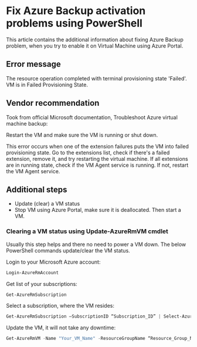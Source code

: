 # Fix Azure Backup activation problems using PowerShell

This article contains the additional information about fixing Azure Backup problem, when you try to enable it on Virtual Machine using Azure Portal.

## Error message

The resource operation completed with terminal provisioning state 'Failed'. VM is in Failed Provisioning State.

## Vendor recommendation

Took from official Microsoft documentation, Troubleshoot Azure virtual machine backup:

Restart the VM and make sure the VM is running or shut down.

This error occurs when one of the extension failures puts the VM into failed provisioning state. Go to the extensions list, check if there's a failed extension, remove it, and try restarting the virtual machine. If all extensions are in running state, check if the VM Agent service is running. If not, restart the VM Agent service.

## Additional steps

* Update (clear) a VM status
* Stop VM using Azure Portal, make sure it is deallocated. Then start a VM.

### Clearing a VM status using **Update-AzureRmVM** cmdlet

Usually this step helps and there no need to power a VM down. The below PowerShell commands update/clear the VM status.

Login to your Microsoft Azure account:

```PowerShell
Login-AzureRmAccount
```

Get list of your subscriptions:

```PowerShell
Get-AzureRmSubscription
```

Select a subscription, where the VM resides:

```PowerShell
Get-AzureRmSubscription –SubscriptionID “Subscription_ID” | Select-AzureRmSubscription
```

Update the VM, it will not take any downtime:

```PowerShell
Get-AzureRmVM -Name "Your_VM_Name" -ResourceGroupName “Resource_Group_Name” | Update-AzureRmVM
```